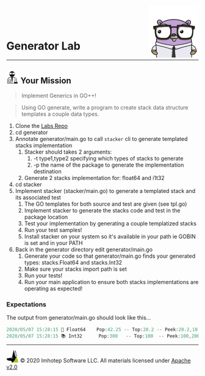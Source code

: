 <img src="../assets/gophernand.png" align="right" width="128" height="auto"/>

<br/>
<br/>
<br/>

# Generator Lab

---
## <img src="../assets/lab.png" width="auto" height="32"/> Your Mission

> Implement Generics in GO++!

> Using GO generate, write a program to create stack data structure templates a couple data types.

1. Clone the [Labs Repo](https://github.com/gopherland/labs_int)
1. cd generator
1. Annotate generator/main.go to call `stacker` cli to generate templated stacks implementation
   1. Stacker should takes 2 arguments:
      1. -t type1,type2 specifying which types of stacks to generate
      1. -p the name of the package to generate the implementation destination
   2. Generate 2 stacks implementation for: float64 and i1t32
1. cd stacker
1. Implement stacker (stacker/main.go) to generate a templated stack and its associated test
   1. The GO templates for both source and test are given (see tpl.go)
   2. Implement stacker to generate the stacks code and test in the package location
   3. Test your implementation by generating a couple templatized stacks
   4. Run your test samples!
   5. Install stacker on your system so it's available in your path ie GOBIN is set and in your PATH
1. Back in the generator directory edit generator/main.go
   1. Generate your code so that generator/main.go finds your generated types: stacks.Float64 and stacks.Int32
   2. Make sure your stacks import path is set
   3. Run your tests!
   4. Run your main application to ensure both stacks implementations are operating as expected!

### Expectations

The output from generator/main.go should look like this...

```go
2020/05/07 15:28:15 🥞 Float64    Pop:42.25 -- Top:20.2 -- Peek:20.2,10.5
2020/05/07 15:28:15 📚 Int32      Pop:300   -- Top:100  -- Peek:100,200
```

---
<img src="../assets/imhotep_logo.png" width="32" height="auto"/> © 2020 Imhotep Software LLC.
All materials licensed under [Apache v2.0](http://www.apache.org/licenses/LICENSE-2.0)